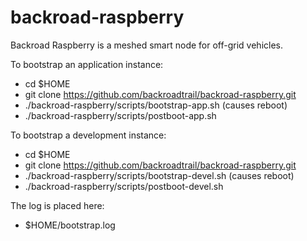 # backroad-raspberry
Backroad Raspberry is a meshed smart node for off-grid vehicles.

To bootstrap an application instance:
  * cd $HOME
  * git clone https://github.com/backroadtrail/backroad-raspberry.git
  * ./backroad-raspberry/scripts/bootstrap-app.sh (causes reboot)
  * ./backroad-raspberry/scripts/postboot-app.sh

To bootstrap a development instance:
  * cd $HOME
  * git clone https://github.com/backroadtrail/backroad-raspberry.git
  * ./backroad-raspberry/scripts/bootstrap-devel.sh (causes reboot)
  * ./backroad-raspberry/scripts/postboot-devel.sh

The log is placed here:
  * $HOME/bootstrap.log

